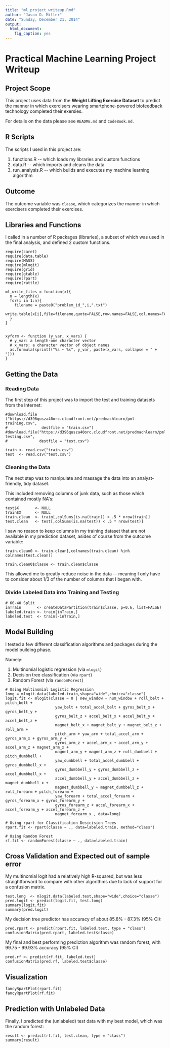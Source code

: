 ```yaml
---
title: "ml_project_writeup.Rmd"
author: "Jason D. Miller"
date: "Sunday, December 21, 2014"
output:
  html_document:
    fig_caption: yes
---
```


# Practical Machine Learning Project Writeup

## Project Scope
This project uses data from the **Weight Lifting Exercise Dataset** to predict the manner in which exercisers wearing smartphone-powered biofeedback technology completed their exersies.

For details on the data please see `README.md` and `CodeBook.md`.

## R Scripts
The scripts I used in this project are:
1. functions.R -- which loads my libraries and custom functions
2. data.R -- which imports and cleans the data
3. run_analysis.R -- which builds and executes my machine learning algorithm

## Outcome
The outcome variable was `classe`, which categorizes the manner in which exercisers completed their exercises.

## Libraries and Functions
I called in a number of R packages (libraries), a subset of which was used in the final analysis, and defined 2 custom functions.

```
require(caret)
require(data.table)
require(MASS)
require(mlogit)
require(grid)
require(gtable)
require(rpart)
require(rattle)

ml_write_files = function(x){
  n = length(x)
  for(i in 1:n){
    filename = paste0("problem_id_",i,".txt")
    write.table(x[i],file=filename,quote=FALSE,row.names=FALSE,col.names=FALSE)
  }
}


xyform <- function (y_var, x_vars) {
  # y_var: a length-one character vector
  # x_vars: a character vector of object names
  as.formula(sprintf("%s ~ %s", y_var, paste(x_vars, collapse = " + ")))
}
```

## Getting the Data
### Reading Data
The first step of this project was to import the test and training datasets from the Internet:

```
#download.file ("https://d396qusza40orc.cloudfront.net/predmachlearn/pml-training.csv",
#               destfile = "train.csv")
#download.file("https://d396qusza40orc.cloudfront.net/predmachlearn/pml-testing.csv",
#              destfile = "test.csv")

train <- read.csv("train.csv")
test  <- read.csv("test.csv")
```

### Cleaning the Data
The next step was to manipulate and massage the data into an analyst-friendly, tidy dataset.

This included removing columns of junk data, such as those which contained mostly NA's:

```
test$X       <- NULL
train$X      <- NULL
train.clean  <- train[,colSums(is.na(train)) < .5 * nrow(train)]
test.clean   <- test[,colSums(is.na(test)) < .5 * nrow(test)]
```

I saw no reason to keep columns in my training dataset that are not available in my prediction dataset, asides of course from the outcome variable:

```
train.clean0 <- train.clean[,colnames(train.clean) %in% colnames(test.clean)]

train.clean0$classe <- train.clean$classe
```

This allowed me to greatly reduce noise in the data -- meaning I only have to consider about 1/3 of the number of columns that I began with.

### Divide Labeled Data into Training and Testing
```
# 60-40 Split
inTrain       <- createDataPartition(train$classe, p=0.6, list=FALSE)
labeled.train <- train[inTrain,]
labeled.test  <- train[-inTrain,]
```

## Model Building
I tested a few different classification algorithms and packages during the model building phase.

Namely:

1. Multinomial logistic regression (via `mlogit`)  
2. Decision tree classification  (via `rpart`)  
3. Random Forest (via `randomForest`)  

```
# Using Multinomial Logistic Regression
long = mlogit.data(labeled.train,shape="wide",choice="classe")
logit.fit <- mlogit(classe ~ 0 | new_window + num_window + roll_belt + pitch_belt + 
                      yaw_belt + total_accel_belt + gyros_belt_x + gyros_belt_y + 
                      gyros_belt_z + accel_belt_x + accel_belt_y + accel_belt_z + 
                      magnet_belt_x + magnet_belt_y + magnet_belt_z + roll_arm + 
                      pitch_arm + yaw_arm + total_accel_arm + gyros_arm_x + gyros_arm_y + 
                      gyros_arm_z + accel_arm_x + accel_arm_y + accel_arm_z + magnet_arm_x + 
                      magnet_arm_y + magnet_arm_z + roll_dumbbell + pitch_dumbbell + 
                      yaw_dumbbell + total_accel_dumbbell + gyros_dumbbell_x + 
                      gyros_dumbbell_y + gyros_dumbbell_z + accel_dumbbell_x + 
                      accel_dumbbell_y + accel_dumbbell_z + magnet_dumbbell_x + 
                      magnet_dumbbell_y + magnet_dumbbell_z + roll_forearm + pitch_forearm + 
                      yaw_forearm + total_accel_forearm + gyros_forearm_x + gyros_forearm_y + 
                      gyros_forearm_z + accel_forearm_x + accel_forearm_y + accel_forearm_z + 
                      magnet_forearm_x , data=long) 

# Using rpart for Classification Desicision Trees
rpart.fit <- rpart(classe ~ ., data=labeled.train, method="class") 

# Using Random Forest 
rf.fit <- randomForest(classe ~ ., data=labeled.train)
```

## Cross Validation and Expected out of sample error 
My multinomial logit had a relatively high R-squared, but was less straightforward to compare with other algorithms due to lack of support for a  confusion matrix.

```
test.long  <- mlogit.data(labeled.test,shape="wide",choice="classe")
pred.logit <- predict(logit.fit, test.long)
summary(logit.fit)
summary(pred.logit)
```

My decision tree predictor has accuracy of about 85.8% - 87.3% (95% CI):

```
pred.rpart <- predict(rpart.fit, labeled.test, type = "class")
confusionMatrix(pred.rpart, labeled.test$classe)
```
My final and best performing prediction algorithm was random forest, with 99.75 - 99.93% accuracy (95% CI)

```
pred.rf <- predict(rf.fit, labeled.test)
confusionMatrix(pred.rf, labeled.test$classe)
```

## Visualization
```
fancyRpartPlot(rpart.fit)
fancyRpartPlot(rf.fit)
```

## Prediction with Unlabeled Data
Finally, I predicted the (unlabeled) test data with my best model, which was the random forest:

```
result <- predict(rf.fit, test.clean, type = "class")
summary(result)
```